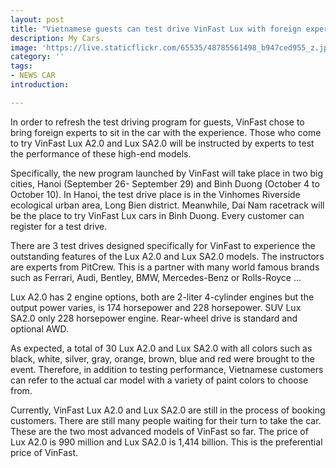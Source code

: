```yaml
---
layout: post
title: "Vietnamese guests can test drive VinFast Lux with foreign experts, partners of Ferrari, Rolls-Royce"
description: My Cars.
image: 'https://live.staticflickr.com/65535/48785561498_b947ced955_z.jpg'
category: ''
tags:
- NEWS CAR
introduction:

---
```

In order to refresh the test driving program for guests, VinFast chose to bring foreign experts to sit in the car with the experience. Those who come to try VinFast Lux A2.0 and Lux SA2.0 will be instructed by experts to test the performance of these high-end models.

Specifically, the new program launched by VinFast will take place in two big cities, Hanoi (September 26- September 29) and Binh Duong (October 4 to October 10). In Hanoi, the test drive place is in the Vinhomes Riverside ecological urban area, Long Bien district. Meanwhile, Dai Nam racetrack will be the place to try VinFast Lux cars in Binh Duong. Every customer can register for a test drive.

There are 3 test drives designed specifically for VinFast to experience the outstanding features of the Lux A2.0 and Lux ​​SA2.0 models. The instructors are experts from PitCrew. This is a partner with many world famous brands such as Ferrari, Audi, Bentley, BMW, Mercedes-Benz or Rolls-Royce ...

Lux A2.0 has 2 engine options, both are 2-liter 4-cylinder engines but the output power varies, is 174 horsepower and 228 horsepower. SUV Lux SA2.0 only 228 horsepower engine. Rear-wheel drive is standard and optional AWD.

As expected, a total of 30 Lux A2.0 and Lux SA2.0 with all colors such as black, white, silver, gray, orange, brown, blue and red were brought to the event. Therefore, in addition to testing performance, Vietnamese customers can refer to the actual car model with a variety of paint colors to choose from.

Currently, VinFast Lux A2.0 and Lux SA2.0 are still in the process of booking customers. There are still many people waiting for their turn to take the car. These are the two most advanced models of VinFast so far. The price of Lux A2.0 is 990 million and Lux SA2.0 is 1,414 billion. This is the preferential price of VinFast.